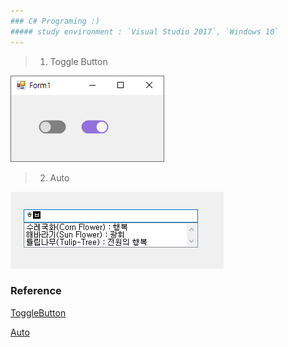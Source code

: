 ```yaml
---
### C# Programing :) 
##### study environment : `Visual Studio 2017`, `Windows 10`
---
```

>1. Toggle Button

![Toggle](Images/toggle.png)

>2. Auto

![Auto](Images/auto.png)

### Reference

[ToggleButton](https://rjcodeadvance.com/toggle-button-custom-controls-winform-c/)

[Auto](https://insurang.tistory.com/364)
